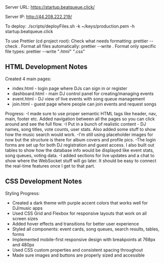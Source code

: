 Server URL: https://startup.beatqueue.click/

Server IP: http://44.208.222.219/

To deploy:
./scripts/deployFiles.sh -k ~/keys/production.pem -h startup.beatqueue.click

To use Prettier (cd project root):
Check what needs formatting:
prettier --check .
Format all files automatically:
prettier --write .
Format only specific file types:
prettier --write "_.html" "_.css"

## HTML Development Notes

Created 4 main pages:

- index.html - login page where DJs can sign in or register
- dashboard.html - main DJ control panel for creating/managing events
- event.html - DJ view of live events with song queue management
- join.html - guest page where people can join events and request songs

Progress:
-I made sure to use proper semantic HTML tags like header, nav, main, footer etc. Added navigation between all the pages so you can click around and see the full flow.
-I Put in a bunch of realistic content - DJ names, song titles, vote counts, user stats. Also added some stuff to show how the music search would work.
-I'm still using placeholder images for now but the structure is there for album covers and profile pics.
-The login forms are set up for both DJ registration and guest access. I also built out tables to show how the database info would be displayed like event stats, song queues, voting data.
-I added sections for live updates and a chat to show where the WebSocket stuff will go later. It should be easy to connect the real-time features once I get to that part.

## CSS Development Notes

Styling Progress:

- Created a dark theme with purple accent colors that works well for DJ/music apps
- Used CSS Grid and Flexbox for responsive layouts that work on all screen sizes
- Added hover effects and transitions for better user experience
- Styled all components: event cards, song queues, search results, tables, forms
- Implemented mobile-first responsive design with breakpoints at 768px and 480px
- Used CSS custom properties and consistent spacing throughout
- Made sure images and buttons are properly sized and accessible
